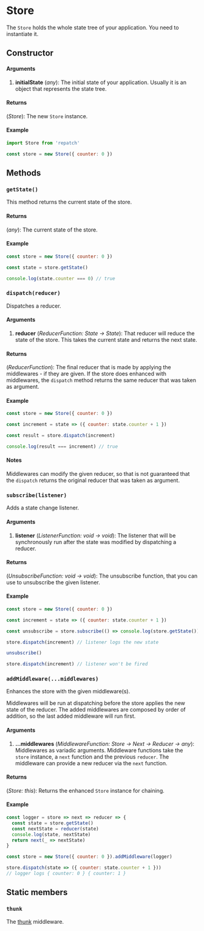 # Store

The `Store` holds the whole state tree of your application. You need to instantiate it.

## Constructor

#### Arguments

1) **initialState** (*any*): The initial state of your application. Usually it is an object that represents the state tree.

#### Returns

(*Store*): The new `Store` instance.

#### Example

```javascript
import Store from 'repatch'

const store = new Store({ counter: 0 })
```

## Methods

### `getState()`

This method returns the current state of the store.

#### Returns

(*any*): The current state of the store.

#### Example

```javascript
const store = new Store({ counter: 0 })

const state = store.getState()

console.log(state.counter === 0) // true
```

### `dispatch(reducer)`

Dispatches a reducer.

#### Arguments

1) **reducer** (*ReducerFunction: State -> State*): That reducer will reduce the state of the store. This takes the current state and returns the next state.

#### Returns

(*ReducerFunction*): The final reducer that is made by applying the middlewares - if they are given. If the store does enhanced with middlewares, the `dispatch` method returns the same reducer that was taken as argument.

#### Example

```javascript
const store = new Store({ counter: 0 })

const increment = state => ({ counter: state.counter + 1 })

const result = store.dispatch(increment)

console.log(result === increment) // true
```

#### Notes

Middlewares can modify the given reducer, so that is not guaranteed that the `dispatch` returns the original reducer that was taken as argument.

### `subscribe(listener)`

Adds a state change listener.

#### Arguments

1) **listener** (*ListenerFunction: void -> void*): The listener that will be synchronously run after the state was modified by dispatching a reducer.

#### Returns

(*UnsubscribeFunction: void -> void*): The unsubscribe function, that you can use to unsubscribe the given listener.

#### Example

```javascript
const store = new Store({ counter: 0 })

const increment = state => ({ counter: state.counter + 1 })

const unsubscribe = store.subscribe(() => console.log(store.getState()))

store.dispatch(increment) // listener logs the new state

unsubscribe()

store.dispatch(increment) // listener won't be fired
```

### `addMiddleware(...middlewares)`

Enhances the store with the given middleware(s).

Middlewares will be run at dispatching before the store applies the new state of the reducer. The added middlewares are composed by order of addition, so the last added middleware will run first.

#### Arguments

1) **...middlewares** (*MiddlewareFunction: Store -> Next -> Reducer -> any*): Middlewares as variadic arguments. Middleware functions take the `store` instance, a `next` function and the previous `reducer`. The middleware can provide a new reducer via the `next` function.

#### Returns

(*Store: this*): Returns the enhanced `Store` instance for chaining.

#### Example

```javascript
const logger = store => next => reducer => {
  const state = store.getState()
  const nextState = reducer(state)
  console.log(state, nextState)
  return next(_ => nextState)
}

const store = new Store({ counter: 0 }).addMiddleware(logger)

store.dispatch(state => ({ counter: state.counter + 1 }))
// logger logs { counter: 0 } { counter: 1 }
```

## Static members

### `thunk`

The [thunk](thunk.md) middleware.